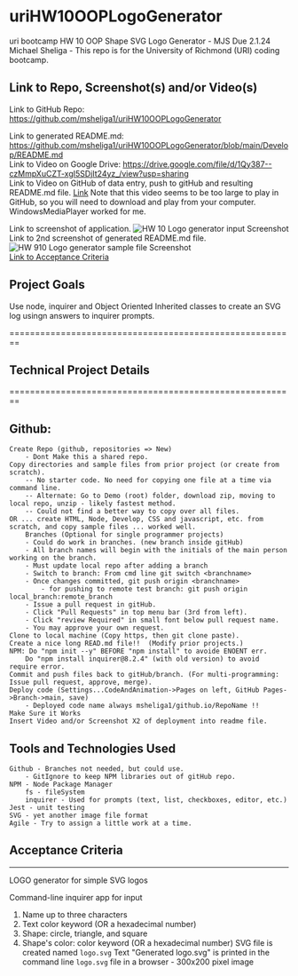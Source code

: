 # uriHW10OOPLogoGenerator
uri bootcamp HW 10 OOP Shape SVG Logo Generator - MJS Due 2.1.24
Michael Sheliga - This repo is for the University of Richmond (URI) coding bootcamp.   

## Link to Repo, Screenshot(s) and/or Video(s)
Link to GitHub Repo: https://github.com/msheliga1/uriHW10OOPLogoGenerator    
<!---  Link to deployed github.io site. https://msheliga1.github.io/uriHW9NodeReadmeGen --->  
Link to generated README.md: https://github.com/msheliga1/uriHW10OOPLogoGenerator/blob/main/Develop/README.md  
Link to Video on Google Drive: https://drive.google.com/file/d/1Qy387--czMmpXuCZT-xgI5SDjIt24yz_/view?usp=sharing   
Link to Video on GitHub of data entry, push to gitHub and resulting README.md file. [Link](./Develop/images/hw10LogGen.webm)   Note that this video seems to be too large to play in GitHub, so you will need to download and play from your computer. WindowsMediaPlayer worked for me.   

Link to screenshot of application. ![HW 10 Logo generator input Screenshot](./Develop/images/WorkingScreenshot.PNG)    
Link to 2nd screenshot of generated README.md file. ![HW 910 Logo generator sample file Screenshot](./Develop/images/ResultsScreenshot.PNG)   
[Link to Acceptance Criteria ](#acceptance-criteria)   

## Project Goals     
Use node, inquirer and Object Oriented Inherited classes  to create an SVG log usingn answers to inquirer prompts.  

========================================================   
## Technical Project Details    
========================================================    
## Github:   
    Create Repo (github, repositories => New)   
        - Dont Make this a shared repo.  
    Copy directories and sample files from prior project (or create from scratch).  
        -- No starter code. No need for copying one file at a time via command line.  
        -- Alternate: Go to Demo (root) folder, download zip, moving to local repo, unzip - likely fastest method.     
        -- Could not find a better way to copy over all files.    
    OR ... create HTML, Node, Develop, CSS and javascript, etc. from scratch, and copy sample files ... worked well.
        Branches (Optional for single programmer projects)  
        - Could do work in branches. (new branch inside gitHub)    
        - All branch names will begin with the initials of the main person working on the branch.  
        - Must update local repo after adding a branch  
        - Switch to branch: From cmd line git switch <branchname>   
        - Once changes committed, git push origin <branchname>  
            - for pushing to remote test branch: git push origin local_branch:remote_branch  
        - Issue a pull request in gitHub.  
        - Click "Pull Requests" in top menu bar (3rd from left).  
        - Click "review Required" in small font below pull request name.  
        - You may approve your own request.  
    Clone to local machine (Copy https, then git clone paste).    
    Create a nice long READ.md file!!  (Modify prior projects.)   
    NPM: Do "npm init --y" BEFORE "npm install" to avoide ENOENT err.
        Do "npm install inquirer@8.2.4" (with old version) to avoid require error.
    Commit and push files back to gitHub/branch. (For multi-programming: Issue pull request, approve, merge).  
    Deploy code (Settings...CodeAndAnimation->Pages on left, GitHub Pages->Branch->main, save)  
        - Deployed code name always msheliga1/github.io/RepoName !!  
    Make Sure it Works   
    Insert Video and/or Screenshot X2 of deployment into readme file. 
  
## Tools and Technologies Used   
    Github - Branches not needed, but could use.  
        - GitIgnore to keep NPM libraries out of gitHub repo.
    NPM - Node Package Manager
        fs - fileSystem   
        inquirer - Used for prompts (text, list, checkboxes, editor, etc.)
    Jest - unit testing 
    SVG - yet another image file format 
    Agile - Try to assign a little work at a time.   

## Acceptance Criteria
-----------------------  
LOGO generator for simple SVG logos 

Command-line inquirer app for input
1. Name up to three characters
2. Text color keyword (OR a hexadecimal number)
3. Shape: circle, triangle, and square
4. Shape's color: color keyword (OR a hexadecimal number)
SVG file is created named `logo.svg`
Text "Generated logo.svg" is printed in the command line
`logo.svg` file in a browser - 300x200 pixel image
